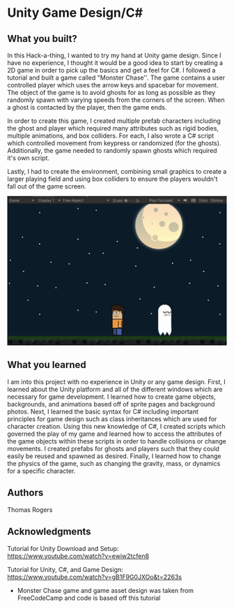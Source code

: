 # Unity Game Design/C#
 
## What you built?
 
In this Hack-a-thing, I wanted to try my hand at Unity game design. Since I have no experience, I thought it would be a good idea to start by creating a 2D game in order to pick up the basics and get a feel for C#. I followed a tutorial and built a game called "Monster Chase''. The game contains a user controlled player which uses the arrow keys and spacebar for movement. The object of the game is to avoid ghosts for as long as possible as they randomly spawn with varying speeds from the corners of the screen. When a ghost is contacted by the player, then the game ends. <br>
 
In order to create this game, I created multiple prefab characters including the ghost and player which required many attributes such as rigid bodies, multiple animations, and box colliders. For each, I also wrote a C# script which controlled movement from keypress or randomized (for the ghosts). Additionally, the game needed to randomly spawn ghosts which required it's own script.<br>
 
Lastly, I had to create the environment, combining small graphics to create a larger playing field and using box colliders to ensure the players wouldn't fall out of the game screen.
 
 
![Alt text](/screenshot.png?raw=true "Optional Title")
 
## What you learned
 
I am into this project with no experience in Unity or any game design. First, I learned about the Unity platform and all of the different windows which are necessary for game development. I learned how to create game objects, backgrounds, and animations based off of sprite pages and background photos. Next, I learned the basic syntax for C# including important principles for game design such as class inheritances which are used for character creation. Using this new knowledge of C#, I created scripts which governed the play of my game and learned how to access the attributes of the game objects within these scripts in order to handle collisions or change movements. I created prefabs for ghosts and players such that they could easily be reused and spawned as desired. Finally, I learned how to change the physics of the game, such as changing the gravity, mass, or dynamics for a specific character.
 
## Authors
 
Thomas Rogers
 
## Acknowledgments
 
Tutorial for Unity Download and Setup:<br>
https://www.youtube.com/watch?v=ewiw2tcfen8<br>
 
 
Tutorial for Unity, C#, and Game Design:<br>
https://www.youtube.com/watch?v=gB1F9G0JXOo&t=2263s<br>
* Monster Chase game and game asset design was taken from FreeCodeCamp and code is based off this tutorial